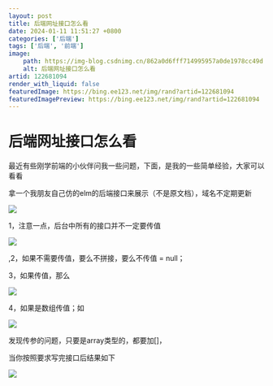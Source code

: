 ```yaml
---
layout: post
title: 后端网址接口怎么看
date: 2024-01-11 11:51:27 +0800
categories: ['后端']
tags: ['后端', '前端']
image:
    path: https://img-blog.csdnimg.cn/862a0d6fff714995957a0de1978cc49d.png?x-oss-process&#61;image/watermark,type_d3F5LXplbmhlaQ,shadow_50,text_Q1NETiBA44CB5Yac5aSr5LiJ5ouz5pyJ54K555a844CC,size_20,color_FFFFFF,t_70,g_se,x_16
    alt: 后端网址接口怎么看
artid: 122681094
render_with_liquid: false
featuredImage: https://bing.ee123.net/img/rand?artid=122681094
featuredImagePreview: https://bing.ee123.net/img/rand?artid=122681094
---
```


# 后端网址接口怎么看

最近有些刚学前端的小伙伴问我一些问题，下面，是我的一些简单经验，大家可以看看

拿一个我朋友自己仿的elm的后端接口来展示（不是原文档），域名不定期更新

![](https://i-blog.csdnimg.cn/blog_migrate/3414bbbdf932dfbc051439f3b227e76a.png)

1，注意一点，后台中所有的接口并不一定要传值

![](https://i-blog.csdnimg.cn/blog_migrate/b16295d04dcd260b8c1e54e1ee0bf05a.png)

,2，如果不需要传值，要么不拼接，要么不传值 = null；

3，如果传值，那么

![](https://i-blog.csdnimg.cn/blog_migrate/10c08b29541748655dfa9782be3f7650.png)

4，如果是数组传值；如

![](https://i-blog.csdnimg.cn/blog_migrate/5f74be6e3c1787df9666cbd937663390.png)

发现传参的问题，只要是array类型的，都要加[]，

当你按照要求写完接口后结果如下

![](https://i-blog.csdnimg.cn/blog_migrate/b5024bd41eb0367221f02cd4d3df5a57.png)
